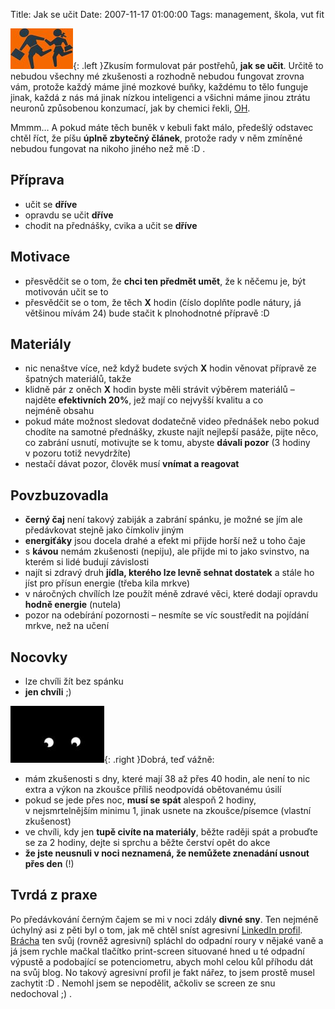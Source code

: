 Title: Jak se učit
Date: 2007-11-17 01:00:00
Tags: management, škola, vut fit

![obrázek](images/19.jpg){: .left }Zkusím formulovat pár
postřehů, **jak se učit**. Určitě to nebudou všechny mé zkušenosti
a rozhodně nebudou fungovat zrovna vám, protože každý máme jiné
mozkové buňky, každému to tělo funguje jinak, každá z nás má jinak
nízkou inteligenci a všichni máme jinou ztrátu neuronů způsobenou
konzumací, jak by chemici
řekli, [OH](http://cs.wikipedia.org/wiki/Alkoholy).

Mmmm… A pokud máte těch buněk v kebuli fakt málo, předešlý odstavec
chtěl říct, že píšu **úplně zbytečný článek**, protože rady v něm
zmíněné nebudou fungovat na nikoho jiného než mě :D .

## Příprava

-   učit se **dříve**
-   opravdu se učit **dříve**
-   chodit na přednášky, cvika a učit se **dříve**

## Motivace

-   přesvědčit se o tom, že **chci ten předmět umět**, že k něčemu
    je, být motivován učit se to
-   přesvědčit se o tom, že těch **X** hodin (číslo doplňte podle
    nátury, já většinou mívám 24) bude stačit k plnohodnotné
    přípravě :D

## Materiály

-   nic nenaštve více, než když budete svých **X** hodin věnovat
    přípravě ze špatných materiálů, takže
-   klidně pár z oněch **X** hodin byste měli strávit výběrem
    materiálů – najděte **efektivních 20%**, jež mají co nejvyšší
    kvalitu a co nejméně obsahu
-   pokud máte možnost sledovat dodatečně video přednášek nebo
    pokud chodíte na samotné přednášky, zkuste najít nejlepší pasáže,
    pijte něco, co zabrání usnutí, motivujte se k tomu, abyste
    **dávali pozor** (3 hodiny v pozoru totiž nevydržíte)
-   nestačí dávat pozor, člověk musí **vnímat a reagovat**

## Povzbuzovadla

-   **černý čaj** není takový zabiják a zabrání spánku, je možné se
    jím ale předávkovat stejně jako čímkoliv jiným
-   **energiťáky** jsou docela drahé a efekt mi přijde horší než
    u toho čaje
-   s **kávou** nemám zkušenosti (nepiju), ale přijde mi to jako
    svinstvo, na kterém si lidé budují závislosti
-   najít si zdravý druh
    **jídla, kterého lze levně sehnat dostatek** a stále ho jíst pro
    přísun energie (třeba kila mrkve)
-   v náročných chvílích lze použít méně zdravé věci, které dodají
    opravdu **hodně energie** (nutela)
-   pozor na odebírání pozornosti – nesmíte se víc soustředit na
    pojídání mrkve, než na učení

## Nocovky

-   lze chvíli žít bez spánku
-   **jen chvíli** ;)

![obrázek](images/20.jpg){: .right }Dobrá, teď vážně:

-   mám zkušenosti s dny, které mají 38 až přes 40 hodin, ale není
    to nic extra a výkon na zkoušce příliš neodpovídá obětovanému úsilí
-   pokud se jede přes noc, **musí se spát** alespoň 2 hodiny,
    v nejsmrtelnějším minimu 1, jinak usnete na zkoušce/písemce
    (vlastní zkušenost)
-   ve chvíli, kdy jen **tupě civíte na materiály**, běžte raději
    spát a probuďte se za 2 hodiny, dejte si sprchu a běžte čerství
    opět do akce
-   **že jste neusnuli v noci neznamená, že nemůžete znenadání usnout přes den** (!)

## Tvrdá z praxe

Po předávkování černým čajem se mi v noci zdály **divné sny**. Ten
nejméně úchylný asi z pěti byl o tom, jak mě chtěl sníst agresivní
[LinkedIn profil](http://www.linkedin.com/in/littlemaple).
[Brácha](http://jentak.javorkovi.cz/) ten svůj (rovněž agresivní)
spláchl do odpadní roury v nějaké vaně a já jsem rychle mačkal
tlačítko print-screen situované hned u té odpadní výpustě a
podobající se potenciometru, abych mohl celou kůl příhodu dát na
svůj blog. No takový agresivní profil je fakt nářez, to jsem prostě
musel zachytit :D . Nemohl jsem se nepodělit, ačkoliv se screen ze
snu nedochoval ;) .